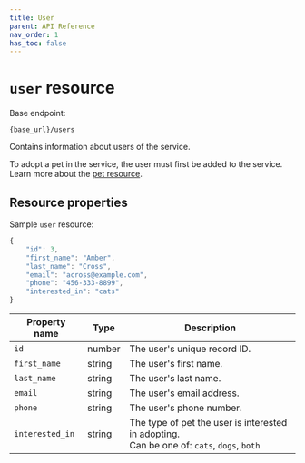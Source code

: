 ```yaml
---
title: User
parent: API Reference
nav_order: 1
has_toc: false
---
```


# `user` resource

Base endpoint:

```shell
{base_url}/users
```

Contains information about users of the service.

To adopt a pet in the service, the user must first be added to the service. Learn more about the [pet resource](../pet/index.md).

## Resource properties

Sample `user` resource:

```js
{
    "id": 3,
    "first_name": "Amber",
    "last_name": "Cross",
    "email": "across@example.com",
    "phone": "456-333-8899",
    "interested_in": "cats"
}
```

| Property name | Type | Description |
| ------------- | ----------- | ----------- |
| `id` | number | The user's unique record ID. |
| `first_name` | string | The user's first name. |
| `last_name` | string | The user's last name. |
| `email` | string | The user's email address. |
| `phone` | string | The user's phone number. |
| `interested_in` | string | The type of pet the user is interested in adopting. <br/> Can be one of: `cats`, `dogs`, `both` |
